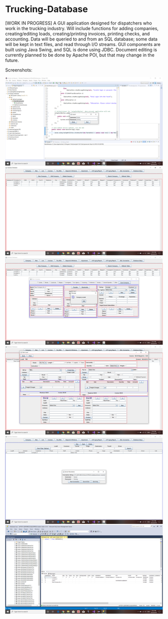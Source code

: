 # Trucking-Database
[WORK IN PROGRESS] A GUI application designed for dispatchers who work in the trucking industry. Will include functions for adding companies, creating/editing loads, creating/printing invoices, printing checks, and accounting. Data will be queried to and from an SQL database; some data will be kept in text files, and read through I/O streams. GUI components are built using Java Swing, and SQL is done using JDBC. Document editing is currently planned to be done by Apache POI, but that may change in the future.

Screenshots:

![](screenshots/pic1.png)
![](screenshots/pic2.png)
![](screenshots/pic3.png)
![](screenshots/pic4.png)
![](screenshots/pic5.png)
![](screenshots/pic6.png)
